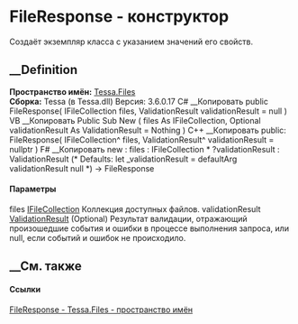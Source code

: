 # FileResponse - конструктор
Создаёт экземпляр класса с указанием значений его свойств.
## __Definition
 **Пространство имён:** [Tessa.Files](N_Tessa_Files.htm)  
 **Сборка:** Tessa (в Tessa.dll) Версия: 3.6.0.17
C# __Копировать
     public FileResponse(
    	IFileCollection files,
    	ValidationResult validationResult = null
    )
VB __Копировать
     Public Sub New ( 
    	files As IFileCollection,
    	Optional validationResult As ValidationResult = Nothing
    )
C++ __Копировать
     public:
    FileResponse(
    	IFileCollection^ files, 
    	ValidationResult^ validationResult = nullptr
    )
F# __Копировать
     new : 
            files : IFileCollection * 
            ?validationResult : ValidationResult 
    (* Defaults:
            let _validationResult = defaultArg validationResult null
    *)
    -> FileResponse
#### Параметры
files [IFileCollection](T_Tessa_Files_IFileCollection.htm)
    Коллекция доступных файлов.
validationResult
[ValidationResult](T_Tessa_Platform_Validation_ValidationResult.htm)
(Optional)
     Результат валидации, отражающий произошедшие события и ошибки в процессе выполнения запроса, или null, если событий и ошибок не происходило. 
## __См. также
#### Ссылки
[FileResponse - ](T_Tessa_Files_FileResponse.htm)
[Tessa.Files - пространство имён](N_Tessa_Files.htm)
